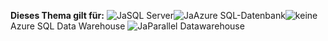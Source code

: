 <Token>**Dieses Thema gilt für:** ![Ja](media/yes.png)SQL Server![Ja](media/yes.png)Azure SQL-Datenbank![keine](media/no.png)Azure SQL Data Warehouse ![Ja](media/yes.png)Parallel Datawarehouse </Token>
